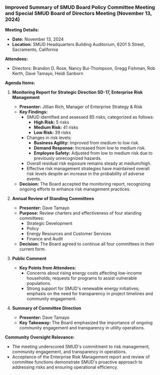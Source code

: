 ### Improved Summary of SMUD Board Policy Committee Meeting and Special SMUD Board of Directors Meeting (November 13, 2024)

**Meeting Details:**
- **Date:** November 13, 2024
- **Location:** SMUD Headquarters Building Auditorium, 6201 S Street, Sacramento, California

**Attendees:**
- Directors: Brandon D. Rose, Nancy Bui-Thompson, Gregg Fishman, Rob Kerth, Dave Tamayo, Heidi Sanborn

**Agenda Items:**

1. **Monitoring Report for Strategic Direction SD-17, Enterprise Risk Management**
   - **Presenter:** Jillian Rich, Manager of Enterprise Strategy & Risk
   - **Key Findings:**
     - SMUD identified and assessed 85 risks, categorized as follows:
       - **High Risk:** 5 risks
       - **Medium Risk:** 41 risks
       - **Low Risk:** 39 risks
     - Changes in risk levels:
       - **Business Agility:** Improved from medium to low risk.
       - **Demand Response:** Increased from low to medium risk.
       - **Employee Safety:** Adjusted from low to medium risk due to previously unrecognized hazards.
     - Overall residual risk exposure remains steady at medium/high.
     - Effective risk management strategies have maintained overall risk levels despite an increase in the probability of adverse events.
   - **Decision:** The Board accepted the monitoring report, recognizing ongoing efforts to enhance risk management practices.

2. **Annual Review of Standing Committees**
   - **Presenter:** Dave Tamayo
   - **Purpose:** Review charters and effectiveness of four standing committees:
     - Strategic Development
     - Policy
     - Energy Resources and Customer Services
     - Finance and Audit
   - **Decision:** The Board agreed to continue all four committees in their current form.

3. **Public Comment**
   - **Key Points from Attendees:**
     - Concerns about rising energy costs affecting low-income households; requests for programs to assist vulnerable populations.
     - Strong support for SMUD's renewable energy initiatives; emphasis on the need for transparency in project timelines and community engagement.

4. **Summary of Committee Direction**
   - **Presenter:** Dave Tamayo
   - **Key Takeaway:** The Board emphasized the importance of ongoing community engagement and transparency in utility operations.

**Community Oversight Relevance:**
- The meeting underscored SMUD's commitment to risk management, community engagement, and transparency in operations.
- Acceptance of the Enterprise Risk Management report and review of committee functions demonstrate SMUD's proactive approach to addressing risks and ensuring operational efficiency.
